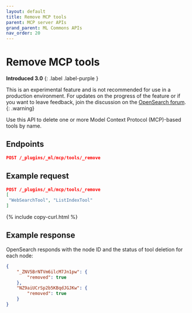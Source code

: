 ```yaml
---
layout: default
title: Remove MCP tools 
parent: MCP server APIs
grand_parent: ML Commons APIs
nav_order: 20
---
```


# Remove MCP tools
**Introduced 3.0**
{: .label .label-purple }

This is an experimental feature and is not recommended for use in a production environment. For updates on the progress of the feature or if you want to leave feedback, join the discussion on the [OpenSearch forum](https://forum.opensearch.org/).    
{: .warning}

Use this API to delete one or more Model Context Protocol (MCP)-based tools by name.

## Endpoints

```json
POST /_plugins/_ml/mcp/tools/_remove
```

## Example request

```json
POST /_plugins/_ml/mcp/tools/_remove
[
 "WebSearchTool", "ListIndexTool"
]
```
{% include copy-curl.html %}

## Example response

OpenSearch responds with the node ID and the status of tool deletion for each node:

```json
{
    "_ZNV5BrNTVm6ilcM7Jn1pw": {
        "removed": true
    },
    "NZ9aiUCrSp2b5KBqdJGJKw": {
        "removed": true
    }
}
```